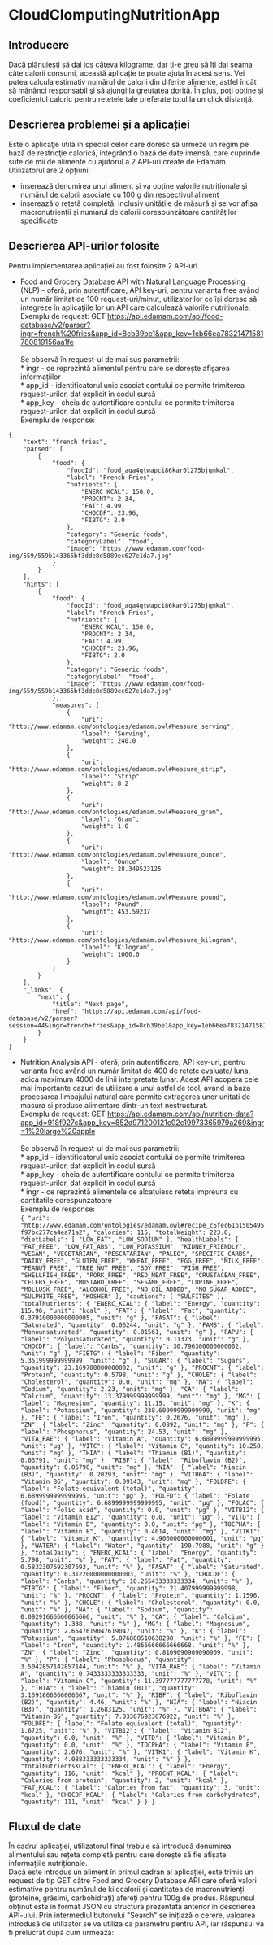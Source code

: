 # CloudClomputingNutritionApp

## Introducere
Dacă plănuieşti să dai jos câteva kilograme, dar ţi-e greu să îţi dai seama câte calorii consumi, această aplicație te poate ajuta în acest sens. Vei putea calcula estimativ numărul de calorii din diferite alimente, astfel încât să mănânci responsabil şi să ajungi la greutatea dorită. În plus, poți obține și coeficientul caloric pentru rețetele tale preferate totul la un click distanță.

## Descrierea problemei și a aplicației
Este o aplicaţie utilă în special celor care doresc să urmeze un regim pe bază de restricţie calorică, integrând o bază de date imensă, care cuprinde sute de mii de alimente cu ajutorul a 2 API-uri create de Edamam. 
Utilizatorul are 2 opțiuni:
- inserează denumirea unui aliment și va obține valorile nutriționale și numărul de calorii asociate cu 100 g din respectivul aliment
- inserează o rețetă completă, inclusiv unitățile de măsură și se vor afișa macronutrienții și numarul de calorii corespunzătoare cantităților specificate

## Descrierea API-urilor folosite
Pentru implementarea aplicației au fost folosite 2 API-uri. <br/>
* Food and Grocery Database API with Natural Language Processing (NLP) - oferă, prin autentificare, API key-uri, pentru varianta free având un număr limitat de 100 request-uri/minut, utilizatorilor ce își doresc să integreze  în aplicațiile lor un API care calculează valorile nutriționale.  <br/>
Exemplu de request: GET https://api.edamam.com/api/food-database/v2/parser?ingr=french%20fries&app_id=8cb39be1&app_key=1eb66ea78321471581780819156aa1fe <br/><br/>
Se observă în request-ul de mai sus parametrii:<br/>
       * ingr - ce reprezintă alimentul pentru care se dorește afișarea informațiilor <br/>
       * app_id - identificatorul unic asociat contului ce permite trimiterea request-urilor, dat explicit în codul sursă <br/>
       * app_key - cheia de autentificare contului ce permite trimiterea request-urilor, dat explicit în codul sursă <br/>
Exemplu de response:<br/>
```
{
    "text": "french fries",
    "parsed": [
        {
            "food": {
                "foodId": "food_aqa4qtwapci86kar0l275bjqmkal",
                "label": "French Fries",
                "nutrients": {
                    "ENERC_KCAL": 150.0,
                    "PROCNT": 2.34,
                    "FAT": 4.99,
                    "CHOCDF": 23.96,
                    "FIBTG": 2.0
                },
                "category": "Generic foods",
                "categoryLabel": "food",
                "image": "https://www.edamam.com/food-img/559/559b143365bf3dde8d5889ec627e1da7.jpg"
            }
        }
    ],
    "hints": [
        {
            "food": {
                "foodId": "food_aqa4qtwapci86kar0l275bjqmkal",
                "label": "French Fries",
                "nutrients": {
                    "ENERC_KCAL": 150.0,
                    "PROCNT": 2.34,
                    "FAT": 4.99,
                    "CHOCDF": 23.96,
                    "FIBTG": 2.0
                },
                "category": "Generic foods",
                "categoryLabel": "food",
                "image": "https://www.edamam.com/food-img/559/559b143365bf3dde8d5889ec627e1da7.jpg"
            },
            "measures": [
                {
                    "uri": "http://www.edamam.com/ontologies/edamam.owl#Measure_serving",
                    "label": "Serving",
                    "weight": 240.0
                },
                {
                    "uri": "http://www.edamam.com/ontologies/edamam.owl#Measure_strip",
                    "label": "Strip",
                    "weight": 8.2
                },
                {
                    "uri": "http://www.edamam.com/ontologies/edamam.owl#Measure_gram",
                    "label": "Gram",
                    "weight": 1.0
                },
                {
                    "uri": "http://www.edamam.com/ontologies/edamam.owl#Measure_ounce",
                    "label": "Ounce",
                    "weight": 28.349523125
                },
                {
                    "uri": "http://www.edamam.com/ontologies/edamam.owl#Measure_pound",
                    "label": "Pound",
                    "weight": 453.59237
                },
                {
                    "uri": "http://www.edamam.com/ontologies/edamam.owl#Measure_kilogram",
                    "label": "Kilogram",
                    "weight": 1000.0
                }
            ]
        }
    ],
    "_links": {
        "next": {
            "title": "Next page",
            "href": "https://api.edamam.com/api/food-database/v2/parser?session=44&ingr=french+fries&app_id=8cb39be1&app_key=1eb66ea78321471581780819156aa1fe"
        }
    }
}
```
   
   
* Nutrition Analysis API - oferă, prin autentificare, API key-uri, pentru varianta free având un număr limitat de 400 de retete evaluate/ luna, adica maximum 4000 de linii interpretate lunar. Acest API acopera cele mai importante cazuri de utilizare a unui astfel de tool, avand la baza procesarea limbajului natural care permite extragerea unor unitati de masura si produse alimentare dintr-un text nestructurat. <br/>
Exemplu de request: GET https://api.edamam.com/api/nutrition-data?app_id=918f927c&app_key=852d971200121c02c19973365979a269&ingr=1%20large%20apple <br/><br/>
Se observă în request-ul de mai sus parametrii:<br/>
       * app_id - identificatorul unic asociat contului ce permite trimiterea request-urilor, dat explicit în codul sursă <br/>
       * app_key - cheia de autentificare contului ce permite trimiterea request-urilor, dat explicit în codul sursă <br/>
       * ingr - ce reprezintă alimentele ce alcatuiesc reteta impreuna cu cantitatile corespunzatoare<br/>
Exemplu de response:<br/>
      ```
{
    "uri": "http://www.edamam.com/ontologies/edamam.owl#recipe_c5fec61b1505495f97bc277ca4ea71a2",
    "calories": 115,
    "totalWeight": 223.0,
    "dietLabels": [
        "LOW_FAT",
        "LOW_SODIUM"
    ],
    "healthLabels": [
        "FAT_FREE",
        "LOW_FAT_ABS",
        "LOW_POTASSIUM",
        "KIDNEY_FRIENDLY",
        "VEGAN",
        "VEGETARIAN",
        "PESCATARIAN",
        "PALEO",
        "SPECIFIC_CARBS",
        "DAIRY_FREE",
        "GLUTEN_FREE",
        "WHEAT_FREE",
        "EGG_FREE",
        "MILK_FREE",
        "PEANUT_FREE",
        "TREE_NUT_FREE",
        "SOY_FREE",
        "FISH_FREE",
        "SHELLFISH_FREE",
        "PORK_FREE",
        "RED_MEAT_FREE",
        "CRUSTACEAN_FREE",
        "CELERY_FREE",
        "MUSTARD_FREE",
        "SESAME_FREE",
        "LUPINE_FREE",
        "MOLLUSK_FREE",
        "ALCOHOL_FREE",
        "NO_OIL_ADDED",
        "NO_SUGAR_ADDED",
        "SULPHITE_FREE",
        "KOSHER"
    ],
    "cautions": [
        "SULFITES"
    ],
    "totalNutrients": {
        "ENERC_KCAL": {
            "label": "Energy",
            "quantity": 115.96,
            "unit": "kcal"
        },
        "FAT": {
            "label": "Fat",
            "quantity": 0.37910000000000005,
            "unit": "g"
        },
        "FASAT": {
            "label": "Saturated",
            "quantity": 0.06244,
            "unit": "g"
        },
        "FAMS": {
            "label": "Monounsaturated",
            "quantity": 0.01561,
            "unit": "g"
        },
        "FAPU": {
            "label": "Polyunsaturated",
            "quantity": 0.11373,
            "unit": "g"
        },
        "CHOCDF": {
            "label": "Carbs",
            "quantity": 30.796300000000002,
            "unit": "g"
        },
        "FIBTG": {
            "label": "Fiber",
            "quantity": 5.351999999999999,
            "unit": "g"
        },
        "SUGAR": {
            "label": "Sugars",
            "quantity": 23.169700000000002,
            "unit": "g"
        },
        "PROCNT": {
            "label": "Protein",
            "quantity": 0.5798,
            "unit": "g"
        },
        "CHOLE": {
            "label": "Cholesterol",
            "quantity": 0.0,
            "unit": "mg"
        },
        "NA": {
            "label": "Sodium",
            "quantity": 2.23,
            "unit": "mg"
        },
        "CA": {
            "label": "Calcium",
            "quantity": 13.379999999999999,
            "unit": "mg"
        },
        "MG": {
            "label": "Magnesium",
            "quantity": 11.15,
            "unit": "mg"
        },
        "K": {
            "label": "Potassium",
            "quantity": 238.60999999999999,
            "unit": "mg"
        },
        "FE": {
            "label": "Iron",
            "quantity": 0.2676,
            "unit": "mg"
        },
        "ZN": {
            "label": "Zinc",
            "quantity": 0.0892,
            "unit": "mg"
        },
        "P": {
            "label": "Phosphorus",
            "quantity": 24.53,
            "unit": "mg"
        },
        "VITA_RAE": {
            "label": "Vitamin A",
            "quantity": 6.6899999999999995,
            "unit": "µg"
        },
        "VITC": {
            "label": "Vitamin C",
            "quantity": 10.258,
            "unit": "mg"
        },
        "THIA": {
            "label": "Thiamin (B1)",
            "quantity": 0.03791,
            "unit": "mg"
        },
        "RIBF": {
            "label": "Riboflavin (B2)",
            "quantity": 0.05798,
            "unit": "mg"
        },
        "NIA": {
            "label": "Niacin (B3)",
            "quantity": 0.20293,
            "unit": "mg"
        },
        "VITB6A": {
            "label": "Vitamin B6",
            "quantity": 0.09143,
            "unit": "mg"
        },
        "FOLDFE": {
            "label": "Folate equivalent (total)",
            "quantity": 6.6899999999999995,
            "unit": "µg"
        },
        "FOLFD": {
            "label": "Folate (food)",
            "quantity": 6.6899999999999995,
            "unit": "µg"
        },
        "FOLAC": {
            "label": "Folic acid",
            "quantity": 0.0,
            "unit": "µg"
        },
        "VITB12": {
            "label": "Vitamin B12",
            "quantity": 0.0,
            "unit": "µg"
        },
        "VITD": {
            "label": "Vitamin D",
            "quantity": 0.0,
            "unit": "µg"
        },
        "TOCPHA": {
            "label": "Vitamin E",
            "quantity": 0.4014,
            "unit": "mg"
        },
        "VITK1": {
            "label": "Vitamin K",
            "quantity": 4.906000000000001,
            "unit": "µg"
        },
        "WATER": {
            "label": "Water",
            "quantity": 190.7988,
            "unit": "g"
        }
    },
    "totalDaily": {
        "ENERC_KCAL": {
            "label": "Energy",
            "quantity": 5.798,
            "unit": "%"
        },
        "FAT": {
            "label": "Fat",
            "quantity": 0.5832307692307693,
            "unit": "%"
        },
        "FASAT": {
            "label": "Saturated",
            "quantity": 0.31220000000000003,
            "unit": "%"
        },
        "CHOCDF": {
            "label": "Carbs",
            "quantity": 10.265433333333334,
            "unit": "%"
        },
        "FIBTG": {
            "label": "Fiber",
            "quantity": 21.407999999999998,
            "unit": "%"
        },
        "PROCNT": {
            "label": "Protein",
            "quantity": 1.1596,
            "unit": "%"
        },
        "CHOLE": {
            "label": "Cholesterol",
            "quantity": 0.0,
            "unit": "%"
        },
        "NA": {
            "label": "Sodium",
            "quantity": 0.09291666666666666,
            "unit": "%"
        },
        "CA": {
            "label": "Calcium",
            "quantity": 1.338,
            "unit": "%"
        },
        "MG": {
            "label": "Magnesium",
            "quantity": 2.6547619047619047,
            "unit": "%"
        },
        "K": {
            "label": "Potassium",
            "quantity": 5.076808510638298,
            "unit": "%"
        },
        "FE": {
            "label": "Iron",
            "quantity": 1.4866666666666668,
            "unit": "%"
        },
        "ZN": {
            "label": "Zinc",
            "quantity": 0.8109090909090909,
            "unit": "%"
        },
        "P": {
            "label": "Phosphorus",
            "quantity": 3.5042857142857144,
            "unit": "%"
        },
        "VITA_RAE": {
            "label": "Vitamin A",
            "quantity": 0.7433333333333333,
            "unit": "%"
        },
        "VITC": {
            "label": "Vitamin C",
            "quantity": 11.397777777777778,
            "unit": "%"
        },
        "THIA": {
            "label": "Thiamin (B1)",
            "quantity": 3.1591666666666667,
            "unit": "%"
        },
        "RIBF": {
            "label": "Riboflavin (B2)",
            "quantity": 4.46,
            "unit": "%"
        },
        "NIA": {
            "label": "Niacin (B3)",
            "quantity": 1.2683125,
            "unit": "%"
        },
        "VITB6A": {
            "label": "Vitamin B6",
            "quantity": 7.033076923076922,
            "unit": "%"
        },
        "FOLDFE": {
            "label": "Folate equivalent (total)",
            "quantity": 1.6725,
            "unit": "%"
        },
        "VITB12": {
            "label": "Vitamin B12",
            "quantity": 0.0,
            "unit": "%"
        },
        "VITD": {
            "label": "Vitamin D",
            "quantity": 0.0,
            "unit": "%"
        },
        "TOCPHA": {
            "label": "Vitamin E",
            "quantity": 2.676,
            "unit": "%"
        },
        "VITK1": {
            "label": "Vitamin K",
            "quantity": 4.088333333333334,
            "unit": "%"
        }
    },
    "totalNutrientsKCal": {
        "ENERC_KCAL": {
            "label": "Energy",
            "quantity": 116,
            "unit": "kcal"
        },
        "PROCNT_KCAL": {
            "label": "Calories from protein",
            "quantity": 2,
            "unit": "kcal"
        },
        "FAT_KCAL": {
            "label": "Calories from fat",
            "quantity": 3,
            "unit": "kcal"
        },
        "CHOCDF_KCAL": {
            "label": "Calories from carbohydrates",
            "quantity": 111,
            "unit": "kcal"
        }
    }
 }
      ```

## Fluxul de date

În cadrul aplicației, utilizatorul final trebuie să introducă denumirea alimentului sau rețeta completă pentru care dorește să fie afișate informațiile nutriționale. <br/>
Dacă este introdus un aliment în primul cadran al aplicației, este trimis un request de tip GET către Food and Grocery Database API care oferă valori estimative pentru numărul de kilocalorii și cantitatea de macronutrienți (proteine, grăsimi, carbohidrați) afereți pentru 100g de produs. Răspunsul obținut este în format JSON cu structura prezentată anterior în descrierea API-ului. Prin intermediul butonului "Search" se inițiază o cerere, valoarea introdusă de utilizator se va utiliza ca parametru pentru API, iar răspunsul va fi prelucrat după cum urmează:



